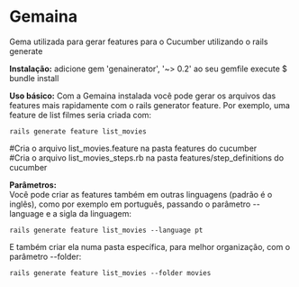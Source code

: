 # Gemaina

Gema utilizada para gerar features para o Cucumber utilizando o rails generate

**Instalação:**
adicione gem 'genainerator', '~> 0.2' ao seu gemfile
execute $ bundle install

**Uso básico:**
Com a Gemaina instalada você pode gerar os arquivos das features mais rapidamente com o rails generator feature.
Por exemplo, uma feature de list filmes seria criada com:  
 ```
 rails generate feature list_movies
 ```
  #Cria o arquivo list_movies.feature na pasta features do cucumber  
  #Cria o arquivo list_movies_steps.rb na pasta features/step_definitions do cucumber  
  
**Parâmetros:**  
Você pode criar as features também em outras linguagens (padrão é o inglês), como por exemplo em português, passando o parâmetro --language e a sigla da linguagem:  
```
rails generate feature list_movies --language pt  
```
E também criar ela numa pasta específica, para melhor organização, com o parâmetro --folder:  
```
rails generate feature list_movies --folder movies  
```
